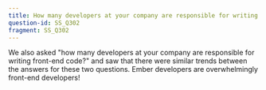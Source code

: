```yaml
---
title: How many developers at your company are responsible for writing Ember code?
question-id: SS_Q302
fragment: SS_Q302
---
```

We also asked "how many developers at your company are responsible for writing front-end code?" and saw that there were similar trends between the answers for these two questions. Ember developers are overwhelmingly front-end developers!
